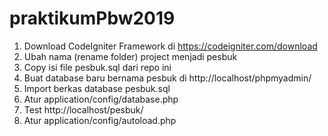 # praktikumPbw2019
1. Download CodeIgniter Framework di https://codeigniter.com/download
2. Ubah nama (rename folder) project menjadi pesbuk
3. Copy isi file pesbuk.sql dari repo ini
4. Buat database baru bernama pesbuk di http://localhost/phpmyadmin/
5. Import berkas database pesbuk.sql
6. Atur application/config/database.php
7. Test http://localhost/pesbuk/
8. Atur application/config/autoload.php
